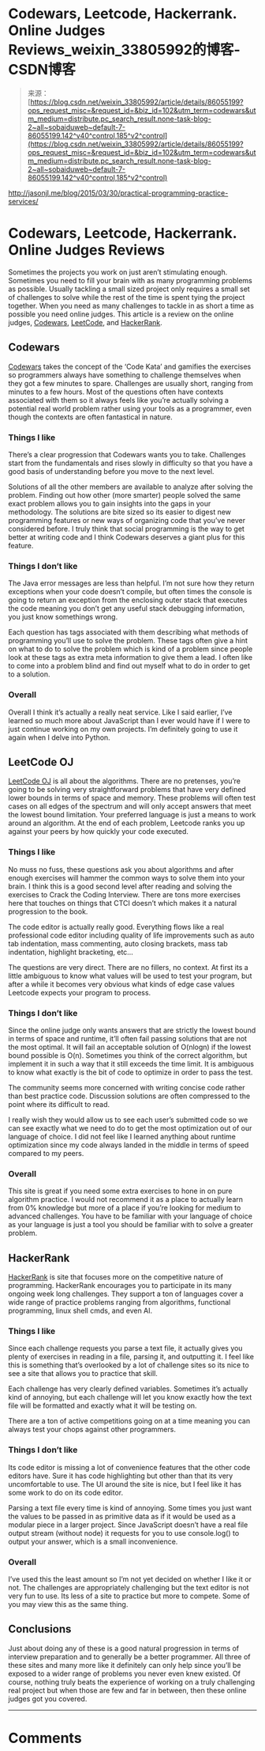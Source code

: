 <!--yml
category: codewars
date: 2022-08-13 11:31:21
-->

# Codewars, Leetcode, Hackerrank. Online Judges Reviews_weixin_33805992的博客-CSDN博客

> 来源：[https://blog.csdn.net/weixin_33805992/article/details/86055199?ops_request_misc=&request_id=&biz_id=102&utm_term=codewars&utm_medium=distribute.pc_search_result.none-task-blog-2~all~sobaiduweb~default-7-86055199.142^v40^control,185^v2^control](https://blog.csdn.net/weixin_33805992/article/details/86055199?ops_request_misc=&request_id=&biz_id=102&utm_term=codewars&utm_medium=distribute.pc_search_result.none-task-blog-2~all~sobaiduweb~default-7-86055199.142^v40^control,185^v2^control)

http://jasonjl.me/blog/2015/03/30/practical-programming-practice-services/

# Codewars, Leetcode, Hackerrank. Online Judges Reviews

Sometimes the projects you work on just aren’t stimulating enough. Sometimes you need to fill your brain with as many programming problems as possible. Usually tackling a small sized project only requires a small set of challenges to solve while the rest of the time is spent tying the project together. When you need as many challenges to tackle in as short a time as possible you need online judges. This article is a review on the online judges, [Codewars](http://www.codewars.com/), [LeetCode](https://leetcode.com/), and [HackerRank](https://www.hackerrank.com/).

## Codewars

[Codewars](http://www.codewars.com/) takes the concept of the ‘Code Kata’ and gamifies the exercises so programmers always have something to challenge themselves when they got a few minutes to spare. Challenges are usually short, ranging from minutes to a few hours. Most of the questions often have contexts associated with them so it always feels like you’re actually solving a potential real world problem rather using your tools as a programmer, even though the contexts are often fantastical in nature.

### Things I like

There’s a clear progression that Codewars wants you to take. Challenges start from the fundamentals and rises slowly in difficulty so that you have a good basis of understanding before you move to the next level.

Solutions of all the other members are available to analyze after solving the problem. Finding out how other (more smarter) people solved the same exact problem allows you to gain insights into the gaps in your methodology. The solutions are bite sized so its easier to digest new programming features or new ways of organizing code that you’ve never considered before. I truly think that social programming is the way to get better at writing code and I think Codewars deserves a giant plus for this feature.

### Things I don’t like

The Java error messages are less than helpful. I’m not sure how they return exceptions when your code doesn’t compile, but often times the console is going to return an exception from the enclosing outer stack that executes the code meaning you don’t get any useful stack debugging information, you just know somethings wrong.

Each question has tags associated with them describing what methods of programming you’ll use to solve the problem. These tags often give a hint on what to do to solve the problem which is kind of a problem since people look at these tags as extra meta information to give them a lead. I often like to come into a problem blind and find out myself what to do in order to get to a solution.

### Overall

Overall I think it’s actually a really neat service. Like I said earlier, I’ve learned so much more about JavaScript than I ever would have if I were to just continue working on my own projects. I’m definitely going to use it again when I delve into Python.

## LeetCode OJ

[LeetCode OJ](https://leetcode.com/) is all about the algorithms. There are no pretenses, you’re going to be solving very straightforward problems that have very defined lower bounds in terms of space and memory. These problems will often test cases on all edges of the spectrum and will only accept answers that meet the lowest bound limitation. Your preferred language is just a means to work around an algorithm. At the end of each problem, Leetcode ranks you up against your peers by how quickly your code executed.

### Things I like

No muss no fuss, these questions ask you about algorithms and after enough exercises will hammer the common ways to solve them into your brain. I think this is a good second level after reading and solving the exercises to Crack the Coding Interview. There are tons more exercises here that touches on things that CTCI doesn’t which makes it a natural progression to the book.

The code editor is actually really good. Everything flows like a real professional code editor including quality of life improvements such as auto tab indentation, mass commenting, auto closing brackets, mass tab indentation, highlight bracketing, etc…

The questions are very direct. There are no fillers, no context. At first its a little ambiguous to know what values will be used to test your program, but after a while it becomes very obvious what kinds of edge case values Leetcode expects your program to process.

### Things I don’t like

Since the online judge only wants answers that are strictly the lowest bound in terms of space and runtime, it’ll often fail passing solutions that are not the most optimal. It will fail an acceptable solution of O(nlogn) if the lowest bound possible is O(n). Sometimes you think of the correct algorithm, but implement it in such a way that it still exceeds the time limit. It is ambiguous to know what exactly is the bit of code to optimize in order to pass the test.

The community seems more concerned with writing concise code rather than best practice code. Discussion solutions are often compressed to the point where its difficult to read.

I really wish they would allow us to see each user’s submitted code so we can see exactly what we need to do to get the most optimization out of our language of choice. I did not feel like I learned anything about runtime optimization since my code always landed in the middle in terms of speed compared to my peers.

### Overall

This site is great if you need some extra exercises to hone in on pure algorithm practice. I would not recommend it as a place to actually learn from 0% knowledge but more of a place if you’re looking for medium to advanced challenges. You have to be familiar with your language of choice as your language is just a tool you should be familiar with to solve a greater problem.

## HackerRank

[HackerRank](https://www.hackerrank.com/) is site that focuses more on the competitive nature of programming. HackerRank encourages you to participate in its many ongoing week long challenges. They support a ton of languages cover a wide range of practice problems ranging from algorithms, functional programming, linux shell cmds, and even AI.

### Things I like

Since each challenge requests you parse a text file, it actually gives you plenty of exercises in reading in a file, parsing it, and outputting it. I feel like this is something that’s overlooked by a lot of challenge sites so its nice to see a site that allows you to practice that skill.

Each challenge has very clearly defined variables. Sometimes it’s actually kind of annoying, but each challenge will let you know exactly how the text file will be formatted and exactly what it will be testing on.

There are a ton of active competitions going on at a time meaning you can always test your chops against other programmers.

### Things I don’t like

Its code editor is missing a lot of convenience features that the other code editors have. Sure it has code highlighting but other than that its very uncomfortable to use. The UI around the site is nice, but I feel like it has some work to do on its code editor.

Parsing a text file every time is kind of annoying. Some times you just want the values to be passed in as primitive data as if it would be used as a modular piece in a larger project. Since JavaScript doesn’t have a real file output stream (without node) it requests for you to use console.log() to output your answer, which is a small inconvenience.

### Overall

I’ve used this the least amount so I’m not yet decided on whether I like it or not. The challenges are appropriately challenging but the text editor is not very fun to use. Its less of a site to practice but more to compete. Some of you may view this as the same thing.

## Conclusions

Just about doing any of these is a good natural progression in terms of interview preparation and to generally be a better programmer. All three of these sites and many more like it definitely can only help since you’ll be exposed to a wider range of problems you never even knew existed. Of course, nothing truly beats the experience of working on a truly challenging real project but when those are few and far in between, then these online judges got you covered.

* * *

# Comments